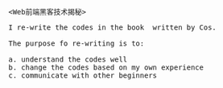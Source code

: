 <tt><Web前端黑客技术揭秘></tt>
<pre>I re-write the codes in the book  written by Cos. 

The purpose fo re-writing is to:

a. understand the codes well
b. change the codes based on my own experience
c. communicate with other beginners

</pre>
